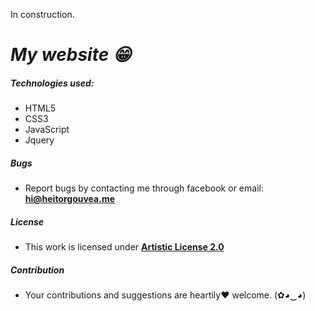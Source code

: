 In construction.

# ***My website :grin:***

##### Technologies used:

- HTML5
- CSS3
- JavaScript
- Jquery

##### Bugs

- Report bugs by contacting me through facebook or email: **hi@heitorgouvea.me**

##### License

- This work is licensed under [**Artistic License 2.0**](https://github.com/HeitorG/heitorg.github.io/blob/master/LICENSE.md)

##### Contribution

- Your contributions and suggestions are heartily♥ welcome. (✿◕‿◕)
